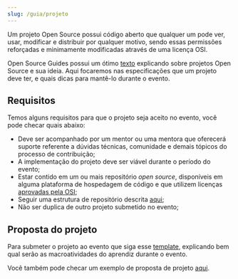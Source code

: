 ```yaml
---
slug: /guia/projeto
---
```


Um projeto Open Source possui código aberto que qualquer um pode ver, usar, modificar e distribuir por qualquer motivo, sendo essas permissões reforçadas e minimamente modificadas através de uma licença OSI.

Open Source Guides possui um ótimo [texto](https://opensource.guide/pt/starting-a-project/) explicando sobre projetos Open Source e sua ideia. Aqui focaremos nas especificações que um projeto deve ter, e quais dicas para mantê-lo durante o evento.

## Requisitos

Temos alguns requisitos para que o projeto seja aceito no evento, você pode checar quais abaixo:

- Deve ser acompanhado por um mentor ou uma mentora que oferecerá suporte referente a dúvidas técnicas, comunidade e demais tópicos do processo de contribuição;
- A implementação do projeto deve ser viável durante o período do evento;
- Estar contido em um ou mais repositório _open source_, disponíveis em alguma plataforma de hospedagem de código e que utilizem licenças [aprovadas pela OSI](https://opensource.org/licenses);
- Seguir uma estrutura de repositório descrita [aqui](/repositorios);
- Não ser duplica de outro projeto submetido no evento;

## Proposta do projeto

Para submeter o projeto ao evento que siga esse [template](/templates/PROPOSAL.md), explicando bem qual serão as macroatividades do aprendiz durante o evento.

Você também pode checar um exemplo de proposta de projeto [aqui](/templates/PROPOSAL_EXEMPLO.md).
